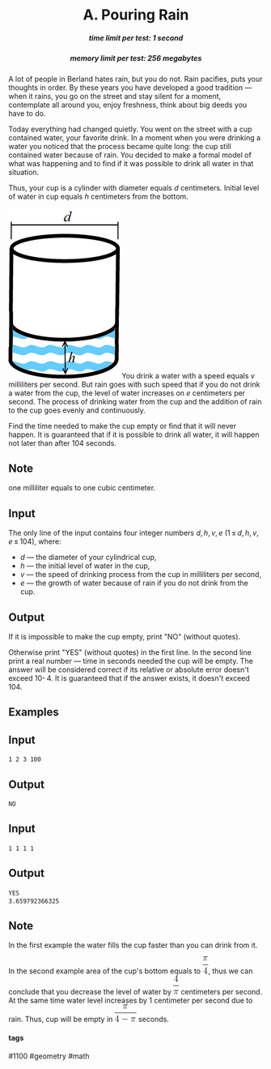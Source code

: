<h1 style='text-align: center;'> A. Pouring Rain</h1>

<h5 style='text-align: center;'>time limit per test: 1 second</h5>
<h5 style='text-align: center;'>memory limit per test: 256 megabytes</h5>

A lot of people in Berland hates rain, but you do not. Rain pacifies, puts your thoughts in order. By these years you have developed a good tradition — when it rains, you go on the street and stay silent for a moment, contemplate all around you, enjoy freshness, think about big deeds you have to do. 

Today everything had changed quietly. You went on the street with a cup contained water, your favorite drink. In a moment when you were drinking a water you noticed that the process became quite long: the cup still contained water because of rain. You decided to make a formal model of what was happening and to find if it was possible to drink all water in that situation. 

Thus, your cup is a cylinder with diameter equals *d* centimeters. Initial level of water in cup equals *h* centimeters from the bottom. 

 ![](images/d6f306bd87bae2412cdd49fa218e24faf2dc13c7.png) You drink a water with a speed equals *v* milliliters per second. But rain goes with such speed that if you do not drink a water from the cup, the level of water increases on *e* centimeters per second. The process of drinking water from the cup and the addition of rain to the cup goes evenly and continuously. 

Find the time needed to make the cup empty or find that it will never happen. It is guaranteed that if it is possible to drink all water, it will happen not later than after 104 seconds.

## Note

 one milliliter equals to one cubic centimeter.

## Input

The only line of the input contains four integer numbers *d*, *h*, *v*, *e* (1 ≤ *d*, *h*, *v*, *e* ≤ 104), where:

* *d* — the diameter of your cylindrical cup,
* *h* — the initial level of water in the cup,
* *v* — the speed of drinking process from the cup in milliliters per second,
* *e* — the growth of water because of rain if you do not drink from the cup.
## Output

If it is impossible to make the cup empty, print "NO" (without quotes).

Otherwise print "YES" (without quotes) in the first line. In the second line print a real number — time in seconds needed the cup will be empty. The answer will be considered correct if its relative or absolute error doesn't exceed 10- 4. It is guaranteed that if the answer exists, it doesn't exceed 104.

## Examples

## Input


```
1 2 3 100  

```
## Output


```
NO  

```
## Input


```
1 1 1 1  

```
## Output


```
YES  
3.659792366325  

```
## Note

In the first example the water fills the cup faster than you can drink from it.

In the second example area of the cup's bottom equals to ![](images/419dc74dcd7bc392019c9fe748fe1fdb08ab521a.png), thus we can conclude that you decrease the level of water by ![](images/e8edb237e1f805fe83c2f47e48d3a9d03f2ee304.png) centimeters per second. At the same time water level increases by 1 centimeter per second due to rain. Thus, cup will be empty in ![](images/9dae615d7e2c5c7c03cb478848fb06aba1a8942e.png) seconds.



#### tags 

#1100 #geometry #math 